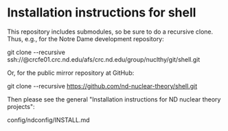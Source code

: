 # Installation instructions for shell #

This repository includes submodules, so be sure to do a recursive clone.  Thus,
e.g., for the Notre Dame development repository:

  git clone --recursive ssh://<netid>@crcfe01.crc.nd.edu/afs/crc.nd.edu/group/nuclthy/git/shell.git

Or, for the public mirror repository at GitHub:

   git clone --recursive https://github.com/nd-nuclear-theory/shell.git

Then please see the general "Installation instructions for ND nuclear theory
projects":

   config/ndconfig/INSTALL.md
